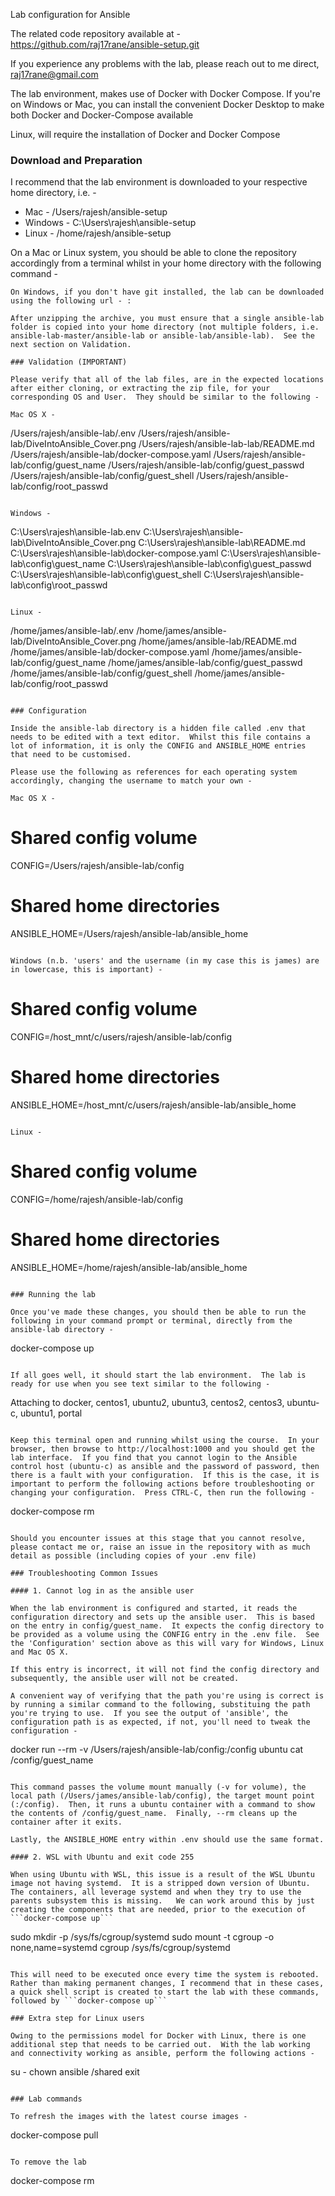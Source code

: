 

Lab configuration for Ansible

The related code repository available at - https://github.com/raj17rane/ansible-setup.git 


If you experience any problems with the lab, please reach out to me direct, raj17rane@gmail.com

The lab environment, makes use of Docker with Docker Compose.  If you're on Windows or Mac, you can install the convenient
Docker Desktop to make both Docker and Docker-Compose available

Linux, will require the installation of Docker and Docker Compose

### Download and Preparation

I recommend that the lab environment is downloaded to your respective home directory, i.e. -

* Mac     - /Users/rajesh/ansible-setup
* Windows - C:\Users\rajesh\ansible-setup
* Linux   - /home/rajesh/ansible-setup

On a Mac or Linux system, you should be able to clone the repository accordingly from a terminal whilst in your home directory with the following command -

```git clone https://github.com/raj17rane/ansible-setup.git
On Windows, if you don't have git installed, the lab can be downloaded using the following url - :

After unzipping the archive, you must ensure that a single ansible-lab folder is copied into your home directory (not multiple folders, i.e. ansible-lab-master/ansible-lab or ansible-lab/ansible-lab).  See the next section on Validation.

### Validation (IMPORTANT)

Please verify that all of the lab files, are in the expected locations after either cloning, or extracting the zip file, for your corresponding OS and User.  They should be similar to the following -

Mac OS X -

```
/Users/rajesh/ansible-lab/.env
/Users/rajesh/ansible-lab/DiveIntoAnsible_Cover.png
/Users/rajesh/ansible-lab-lab/README.md
/Users/rajesh/ansible-lab/docker-compose.yaml
/Users/rajesh/ansible-lab/config/guest_name
/Users/rajesh/ansible-lab/config/guest_passwd
/Users/rajesh/ansible-lab/config/guest_shell
/Users/rajesh/ansible-lab/config/root_passwd
```

Windows -

```
C:\Users\rajesh\ansible-lab\.env
C:\Users\rajesh\ansible-lab\DiveIntoAnsible_Cover.png
C:\Users\rajesh\ansible-lab\README.md
C:\Users\rajesh\ansible-lab\docker-compose.yaml
C:\Users\rajesh\ansible-lab\config\guest_name
C:\Users\rajesh\ansible-lab\config\guest_passwd
C:\Users\rajesh\ansible-lab\config\guest_shell
C:\Users\rajesh\ansible-lab\config\root_passwd
```

Linux -

```
/home/james/ansible-lab/.env
/home/james/ansible-lab/DiveIntoAnsible_Cover.png
/home/james/ansible-lab/README.md
/home/james/ansible-lab/docker-compose.yaml
/home/james/ansible-lab/config/guest_name
/home/james/ansible-lab/config/guest_passwd
/home/james/ansible-lab/config/guest_shell
/home/james/ansible-lab/config/root_passwd
```

### Configuration

Inside the ansible-lab directory is a hidden file called .env that needs to be edited with a text editor.  Whilst this file contains a lot of information, it is only the CONFIG and ANSIBLE_HOME entries that need to be customised.  

Please use the following as references for each operating system accordingly, changing the username to match your own -

Mac OS X -

```
# Shared config volume
CONFIG=/Users/rajesh/ansible-lab/config

# Shared home directories
ANSIBLE_HOME=/Users/rajesh/ansible-lab/ansible_home
```

Windows (n.b. 'users' and the username (in my case this is james) are in lowercase, this is important) -

```
# Shared config volume
CONFIG=/host_mnt/c/users/rajesh/ansible-lab/config

# Shared home directories
ANSIBLE_HOME=/host_mnt/c/users/rajesh/ansible-lab/ansible_home
```

Linux -

```
# Shared config volume
CONFIG=/home/rajesh/ansible-lab/config

# Shared home directories
ANSIBLE_HOME=/home/rajesh/ansible-lab/ansible_home
```

### Running the lab

Once you've made these changes, you should then be able to run the following in your command prompt or terminal, directly from the ansible-lab directory -

```
docker-compose up
```

If all goes well, it should start the lab environment.  The lab is ready for use when you see text similar to the following -

```
Attaching to docker, centos1, ubuntu2, ubuntu3, centos2, centos3, ubuntu-c, ubuntu1, portal
```

Keep this terminal open and running whilst using the course.  In your browser, then browse to http://localhost:1000 and you should get the lab interface.  If you find that you cannot login to the Ansible control host (ubuntu-c) as ansible and the password of password, then there is a fault with your configuration.  If this is the case, it is important to perform the following actions before troubleshooting or changing your configuration.  Press CTRL-C, then run the following -

```
docker-compose rm
```

Should you encounter issues at this stage that you cannot resolve, please contact me or, raise an issue in the repository with as much detail as possible (including copies of your .env file)

### Troubleshooting Common Issues

#### 1. Cannot log in as the ansible user

When the lab environment is configured and started, it reads the configuration directory and sets up the ansible user.  This is based on the entry in config/guest_name.  It expects the config directory to be provided as a volume using the CONFIG entry in the .env file.  See the 'Configuration' section above as this will vary for Windows, Linux and Mac OS X.  

If this entry is incorrect, it will not find the config directory and subsequently, the ansible user will not be created.

A convenient way of verifying that the path you're using is correct is by running a similar command to the following, substituing the path you're trying to use.  If you see the output of 'ansible', the configuration path is as expected, if not, you'll need to tweak the configuration -

```
docker run --rm -v /Users/rajesh/ansible-lab/config:/config ubuntu cat /config/guest_name
```

This command passes the volume mount manually (-v for volume), the local path (/Users/james/ansible-lab/config), the target mount point (:/config).  Then, it runs a ubuntu container with a command to show the contents of /config/guest_name.  Finally, --rm cleans up the container after it exits.

Lastly, the ANSIBLE_HOME entry within .env should use the same format.

#### 2. WSL with Ubuntu and exit code 255

When using Ubuntu with WSL, this issue is a result of the WSL Ubuntu image not having systemd.  It is a stripped down version of Ubuntu. The containers, all leverage systemd and when they try to use the parents subsystem this is missing.   We can work around this by just creating the components that are needed, prior to the execution of ```docker-compose up```

```
sudo mkdir -p /sys/fs/cgroup/systemd
sudo mount -t cgroup -o none,name=systemd cgroup /sys/fs/cgroup/systemd
```

This will need to be executed once every time the system is rebooted.  Rather than making permanent changes, I recommend that in these cases, a quick shell script is created to start the lab with these commands, followed by ```docker-compose up```

### Extra step for Linux users

Owing to the permissions model for Docker with Linux, there is one additional step that needs to be carried out.  With the lab working and connectivity working as ansible, perform the following actions -

```
su - 
<enter the password of password when prompted>
chown ansible /shared
exit
```

### Lab commands

To refresh the images with the latest course images -

```
docker-compose pull
```

To remove the lab

```
docker-compose rm
```


